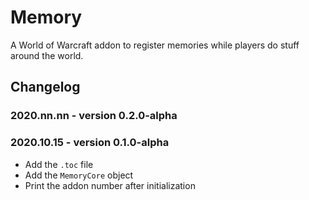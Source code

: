 # Memory

A World of Warcraft addon to register memories while players do stuff around the world.

## Changelog

### 2020.nn.nn - version 0.2.0-alpha

### 2020.10.15 - version 0.1.0-alpha
* Add the `.toc` file
* Add the `MemoryCore` object
* Print the addon number after initialization
